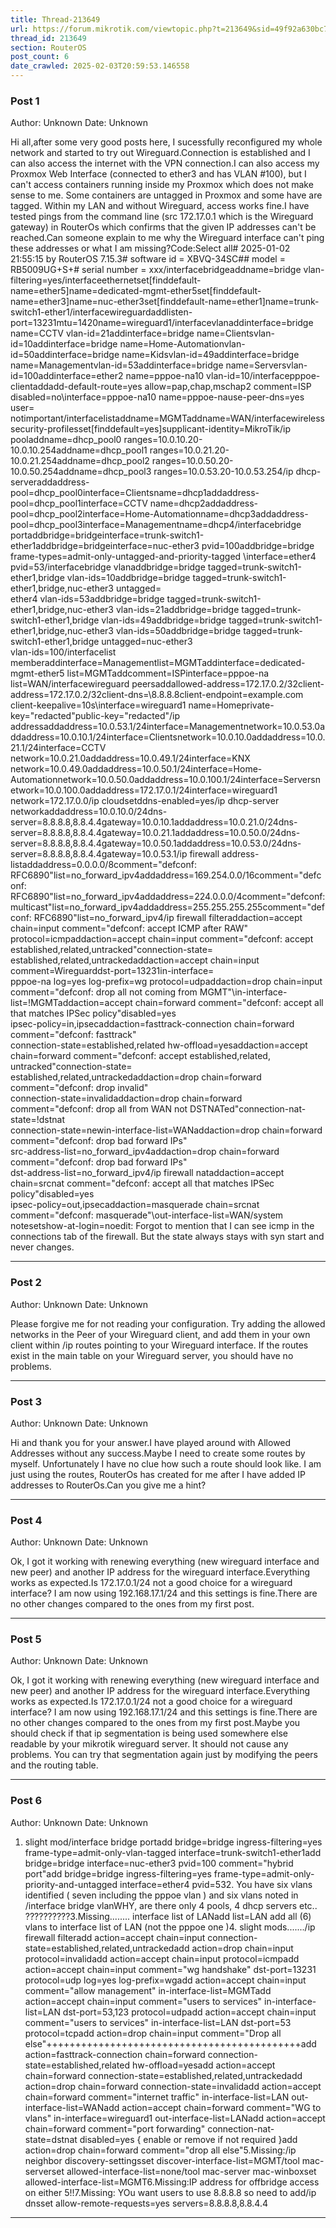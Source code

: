 ```yaml
---
title: Thread-213649
url: https://forum.mikrotik.com/viewtopic.php?t=213649&sid=49f92a630bc7970d8ca50523be880e8f
thread_id: 213649
section: RouterOS
post_count: 6
date_crawled: 2025-02-03T20:59:53.146558
---
```


### Post 1
Author: Unknown
Date: Unknown

Hi all,after some very good posts here, I sucessfully reconfigured my whole network and started to try out Wireguard.Connection is established and I can also access the internet with the VPN connection.I can also access my Proxmox Web Interface (connected to ether3 and has VLAN #100), but I can't access containers running inside my Proxmox which does not make sense to me. Some containers are untagged in Proxmox and some have are tagged. Within my LAN and without Wireguard, access works fine.I have tested pings from the command line (src 172.17.0.1 which is the Wireguard gateway) in RouterOs which confirms that the given IP addresses can't be reached.Can someone explain to me why the Wireguard interface can't ping these addresses or what I am missing?Code:Select all# 2025-01-02 21:55:15 by RouterOS 7.15.3# software id = XBVQ-34SC## model = RB5009UG+S+# serial number = xxx/interfacebridgeaddname=bridge vlan-filtering=yes/interfaceethernetset[finddefault-name=ether5]name=dedicated-mgmt-ether5set[finddefault-name=ether3]name=nuc-ether3set[finddefault-name=ether1]name=trunk-switch1-ether1/interfacewireguardaddlisten-port=13231mtu=1420name=wireguard1/interfacevlanaddinterface=bridge name=CCTV vlan-id=21addinterface=bridge name=Clientsvlan-id=10addinterface=bridge name=Home-Automationvlan-id=50addinterface=bridge name=Kidsvlan-id=49addinterface=bridge name=Managementvlan-id=53addinterface=bridge name=Serversvlan-id=100addinterface=ether2 name=pppoe-na10 vlan-id=10/interfacepppoe-clientaddadd-default-route=yes allow=pap,chap,mschap2 comment=ISP disabled=no\interface=pppoe-na10 name=pppoe-nause-peer-dns=yes user=\
    notimportant/interfacelistaddname=MGMTaddname=WAN/interfacewireless security-profilesset[finddefault=yes]supplicant-identity=MikroTik/ip pooladdname=dhcp_pool0 ranges=10.0.10.20-10.0.10.254addname=dhcp_pool1 ranges=10.0.21.20-10.0.21.254addname=dhcp_pool2 ranges=10.0.50.20-10.0.50.254addname=dhcp_pool3 ranges=10.0.53.20-10.0.53.254/ip dhcp-serveraddaddress-pool=dhcp_pool0interface=Clientsname=dhcp1addaddress-pool=dhcp_pool1interface=CCTV name=dhcp2addaddress-pool=dhcp_pool2interface=Home-Automationname=dhcp3addaddress-pool=dhcp_pool3interface=Managementname=dhcp4/interfacebridge portaddbridge=bridgeinterface=trunk-switch1-ether1addbridge=bridgeinterface=nuc-ether3 pvid=100addbridge=bridge frame-types=admit-only-untagged-and-priority-tagged \interface=ether4 pvid=53/interfacebridge vlanaddbridge=bridge tagged=trunk-switch1-ether1,bridge vlan-ids=10addbridge=bridge tagged=trunk-switch1-ether1,bridge,nuc-ether3 untagged=\
    ether4 vlan-ids=53addbridge=bridge tagged=trunk-switch1-ether1,bridge,nuc-ether3 vlan-ids=21addbridge=bridge tagged=trunk-switch1-ether1,bridge vlan-ids=49addbridge=bridge tagged=trunk-switch1-ether1,bridge,nuc-ether3 vlan-ids=50addbridge=bridge tagged=trunk-switch1-ether1,bridge untagged=nuc-ether3 \
    vlan-ids=100/interfacelist memberaddinterface=Managementlist=MGMTaddinterface=dedicated-mgmt-ether5 list=MGMTaddcomment=ISPinterface=pppoe-na list=WAN/interfacewireguard peersaddallowed-address=172.17.0.2/32client-address=172.17.0.2/32client-dns=\8.8.8.8client-endpoint=example.com client-keepalive=10s\interface=wireguard1 name=Homeprivate-key=\"redacted"public-key=\"redacted"/ip addressaddaddress=10.0.53.1/24interface=Managementnetwork=10.0.53.0addaddress=10.0.10.1/24interface=Clientsnetwork=10.0.10.0addaddress=10.0.21.1/24interface=CCTV network=10.0.21.0addaddress=10.0.49.1/24interface=KNX network=10.0.49.0addaddress=10.0.50.1/24interface=Home-Automationnetwork=10.0.50.0addaddress=10.0.100.1/24interface=Serversnetwork=10.0.100.0addaddress=172.17.0.1/24interface=wireguard1 network=172.17.0.0/ip cloudsetddns-enabled=yes/ip dhcp-server networkaddaddress=10.0.10.0/24dns-server=8.8.8.8,8.8.4.4gateway=10.0.10.1addaddress=10.0.21.0/24dns-server=8.8.8.8,8.8.4.4gateway=10.0.21.1addaddress=10.0.50.0/24dns-server=8.8.8.8,8.8.4.4gateway=10.0.50.1addaddress=10.0.53.0/24dns-server=8.8.8.8,8.8.4.4gateway=10.0.53.1/ip firewall address-listaddaddress=0.0.0.0/8comment="defconf: RFC6890"list=no_forward_ipv4addaddress=169.254.0.0/16comment="defconf: RFC6890"list=no_forward_ipv4addaddress=224.0.0.0/4comment="defconf: multicast"list=no_forward_ipv4addaddress=255.255.255.255comment="defconf: RFC6890"list=no_forward_ipv4/ip firewall filteraddaction=accept chain=input comment="defconf: accept ICMP after RAW"\
    protocol=icmpaddaction=accept chain=input comment=\"defconf: accept established,related,untracked"connection-state=\
    established,related,untrackedaddaction=accept chain=input comment=Wireguarddst-port=13231in-interface=\
    pppoe-na log=yes log-prefix=wg protocol=udpaddaction=drop chain=input comment="defconf: drop all not coming from MGMT"\in-interface-list=!MGMTaddaction=accept chain=forward comment=\"defconf: accept all that matches IPSec policy"disabled=yes \
    ipsec-policy=in,ipsecaddaction=fasttrack-connection chain=forward comment="defconf: fasttrack"\
    connection-state=established,related hw-offload=yesaddaction=accept chain=forward comment=\"defconf: accept established,related, untracked"connection-state=\
    established,related,untrackedaddaction=drop chain=forward comment="defconf: drop invalid"\
    connection-state=invalidaddaction=drop chain=forward comment=\"defconf:  drop all from WAN not DSTNATed"connection-nat-state=!dstnat \
    connection-state=newin-interface-list=WANaddaction=drop chain=forward comment="defconf: drop bad forward IPs"\
    src-address-list=no_forward_ipv4addaction=drop chain=forward comment="defconf: drop bad forward IPs"\
    dst-address-list=no_forward_ipv4/ip firewall nataddaction=accept chain=srcnat comment=\"defconf: accept all that matches IPSec policy"disabled=yes \
    ipsec-policy=out,ipsecaddaction=masquerade chain=srcnat comment="defconf: masquerade"\out-interface-list=WAN/system notesetshow-at-login=noedit: Forgot to mention that I can see icmp in the connections tab of the firewall. But the state always stays with syn start and never changes.

---
### Post 2
Author: Unknown
Date: Unknown

Please forgive me for not reading your configuration. Try adding the allowed networks in the Peer of your Wireguard client, and add them in your own client within /ip routes pointing to your Wireguard interface. If the routes exist in the main table on your Wireguard server, you should have no problems.

---
### Post 3
Author: Unknown
Date: Unknown

Hi and thank you for your answer.I have played around with Allowed Addresses without any success.Maybe I need to create some routes by myself. Unfortunately I have no clue how such a route should look like. I am just using the routes, RouterOs has created for me after I have added IP addresses to RouterOs.Can you give me a hint?

---
### Post 4
Author: Unknown
Date: Unknown

Ok, I got it working with renewing everything (new wireguard interface and new peer) and another IP address for the wireguard interface.Everything works as expected.Is 172.17.0.1/24 not a good choice for a wireguard interface? I am now using 192.168.17.1/24 and this settings is fine.There are no other changes compared to the ones from my first post.

---
### Post 5
Author: Unknown
Date: Unknown

Ok, I got it working with renewing everything (new wireguard interface and new peer) and another IP address for the wireguard interface.Everything works as expected.Is 172.17.0.1/24 not a good choice for a wireguard interface? I am now using 192.168.17.1/24 and this settings is fine.There are no other changes compared to the ones from my first post.Maybe you should check if that ip segmentation is being used somewhere else readable by your mikrotik wireguard server. It should not cause any problems. You can try that segmentation again just by modifying the peers and the routing table.

---
### Post 6
Author: Unknown
Date: Unknown

1.  slight mod/interface bridge portadd bridge=bridge ingress-filtering=yes frame-type=admit-only-vlan-tagged interface=trunk-switch1-ether1add bridge=bridge interface=nuc-ether3 pvid=100  comment="hybrid port"add bridge=bridge ingress-filtering=yes frame-type=admit-only-priority-and-untagged interface=ether4 pvid=532.  You have six vlans identified  ( seven including the pppoe vlan ) and six vlans noted in /interface bridge vlanWHY, are there only 4 pools, 4 dhcp servers etc.. ??????????3.Missing........ interface list of LANadd list=LAN  add all (6) vlans to interface list of LAN   (not the pppoe one )4.  slight mods......./ip firewall filteradd action=accept chain=input  connection-state=established,related,untrackedadd action=drop chain=input protocol=invalidadd action=accept chain=input protocol=icmpadd action=accept chain=input comment="wg handshake"  dst-port=13231 protocol=udp log=yes log-prefix=wgadd action=accept chain=input comment="allow management" in-interface-list=MGMTadd action=accept chain=input comment="users to services"  in-interface-list=LAN dst-port=53,123 protocol=udpadd action=accept chain=input comment="users to services"  in-interface-list=LAN dst-port=53 protocol=tcpadd action=drop chain=input comment="Drop all else"++++++++++++++++++++++++++++++++++++++++++++add action=fasttrack-connection chain=forward connection-state=established,related hw-offload=yesadd action=accept chain=forward connection-state=established,related,untrackedadd action=drop chain=forward  connection-state=invalidadd action=accept chain=forward comment="internet traffic"  in-interface-list=LAN out-interface-list=WANadd action=accept chain=forward comment="WG to vlans"  in-interface=wireguard1 out-interface-list=LANadd action=accept chain=forward comment="port forwarding"   connection-nat-state=dstnat  disabled=yes  { enable or remove if not required }add action=drop chain=forward comment="drop all else"5.Missing:/ip neighbor discovery-settingsset discover-interface-list=MGMT/tool mac-serverset allowed-interface-list=none/tool mac-server mac-winboxset allowed-interface-list=MGMT6.Missing:IP address for offbridge access on either 5!!7.Missing:  YOu want users to use 8.8.8.8  so need to add/ip dnsset allow-remote-requests=yes servers=8.8.8.8,8.8.4.4

---

